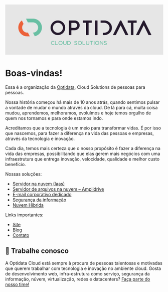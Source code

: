 ![](.github/optidata-org-readme.png)

# Boas-vindas!

Essa é a organização da [Optidata](https://www.optidatacloud.com), Cloud Solutions de pessoas para pessoas.

Nossa história começou há mais de 10 anos atrás, quando sentimos pulsar a vontade de mudar o mundo através da cloud. De lá para cá, muita coisa mudou, aprendemos, melhoramos, evoluímos e hoje temos orgulho de quem nos tornamos e para onde estamos indo. 

Acreditamos que a tecnologia é um meio para transformar vidas. É por isso que nascemos, para fazer a diferença na vida das pessoas e empresas, através da tecnologia e inovação.

Cada dia, temos mais certeza que o nosso propósito é fazer a diferença na vida das empresas, possibilitando que elas gerem mais negócios com uma infraestrutura que entrega inovação, velocidade, qualidade e melhor custo benefício.

Nossas soluções:

* [Servidor na nuvem (Iaas)](https://www.optidatacloud.com/server-premium/)
* [Servidor de arquivos na nuvem – Amplidrive](https://www.optidatacloud.com/file-server-cloud/)
* [E-mail corporativo dedicado](https://www.optidatacloud.com/corporate-mail/)
* [Segurança da informação](https://www.optidatacloud.com/cyber-security/)
* [Nuvem Híbrida](https://www.optidatacloud.com/nuvem-hibrida/)

Links importantes:

* [Site](https://www.optidatacloud.com)
* [Blog](https://www.optidatacloud.com/blog/)
* [Contato](https://www.optidatacloud.com/contato/)

## 🤝 Trabalhe conosco

A Optidata Cloud está sempre à procura de pessoas talentosas e motivadas que querem trabalhar com tecnologia e inovação no ambiente cloud. Gosta de desenvolvimento web, infra-estrutura como serviço, segurança da informação, núvem, virtualização, redes e datacenters? [Faça parte do nosso time!](https://www.optidatacloud.com/trabalhe-conosco)
